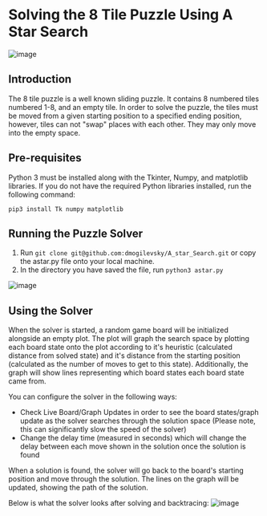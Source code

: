 # Solving the 8 Tile Puzzle Using A Star Search
![image](https://user-images.githubusercontent.com/70275882/163489034-8e118340-d663-45b8-b941-b08a808e191e.png)
## Introduction
The 8 tile puzzle is a well known sliding puzzle. It contains 8 numbered tiles numbered 1-8, and an empty tile. In order to solve the puzzle,
the tiles must be moved from a given starting position to a specified ending position, however, tiles can not "swap" places with each other. They may only move into the empty space.

## Pre-requisites
Python 3 must be installed along with the Tkinter, Numpy, and matplotlib libraries. If you do not have the required Python libraries installed, run the following command:

```pip3 install Tk numpy matplotlib```

## Running the Puzzle Solver
1. Run ```git clone git@github.com:dmogilevsky/A_star_Search.git``` or copy the astar.py file onto your local machine.
2. In the directory you have saved the file, run ```python3 astar.py```

![image](https://user-images.githubusercontent.com/70275882/163489435-5fca9b49-c9f9-44f6-a719-9eb807f7bc82.png)
## Using the Solver
When the solver is started, a random game board will be initialized alongside an empty plot. The plot will graph the search space by plotting each
board state onto the plot according to it's heuristic (calculated distance from solved state) and it's distance from the starting position (calculated as the number of moves to get to this state). Additionally, the graph will show lines representing which board states each board state came from.

You can configure the solver in the following ways:
- Check Live Board/Graph Updates in order to see the board states/graph update as the solver searches through the solution space (Please note, this can significantly slow the speed of the solver)
- Change the delay time (measured in seconds) which will change the delay between each move shown in the solution once the solution is found

When a solution is found, the solver will go back to the board's starting position and move through the solution. The lines on the graph will be updated, showing the path of the solution.

Below is what the solver looks after solving and backtracing:
![image](https://user-images.githubusercontent.com/70275882/163491095-51605497-05b9-4898-85e1-c1812d1e5945.png)

